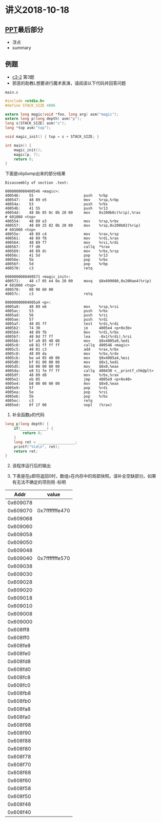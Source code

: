 #  讲义2018-10-18

## [PPT](./07-machine-data.pdf)最后部分
+ 浮点
+ summary

## 例题
+ [c3-2](./c3-2.docx) 第3题
+ 邪恶的助教L想要进行魔术表演，请阅读以下代码并回答问题

`main.c`
```c
#include <stdio.h>
#define STACK_SIZE 4096

extern long magic(void *foo, long arg) asm("magic");
extern long p(long depth) asm("p");
long s[STACK_SIZE] asm("s");
long *top asm("top");

void magic_init() { top = s + STACK_SIZE; }

int main() {
    magic_init();
    magic(p, 7);
    return 0;
}

```

下面是objdump出来的部分结果

```assembly
Disassembly of section .text:

0000000000400546 <magic>:
400546:    55                       push   %rbp
400547:    48 89 e5                 mov    %rsp,%rbp
40054a:    53                       push   %rbx
40054b:    41 55                    push   %r13
40054d:    48 8b 05 0c 0b 20 00     mov    0x200b0c(%rip),%rax        # 601060 <top>
400554:    48 89 e3                 mov    %rsp,%rbx
400557:    48 89 25 02 0b 20 00     mov    %rsp,0x200b02(%rip)        # 601060 <top>
40055e:    48 89 c4                 mov    %rax,%rsp
400561:    48 89 f8                 mov    %rdi,%rax
400564:    48 89 f7                 mov    %rsi,%rdi
400567:    ff d0                    callq  *%rax
400569:    48 89 dc                 mov    %rbx,%rsp
40056c:    41 5d                    pop    %r13
40056e:    5b                       pop    %rbx
40056f:    5d                       pop    %rbp
400570:    c3                       retq

0000000000400571 <magic_init>:
400571:    48 c7 05 e4 0a 20 00     movq   $0x609080,0x200ae4(%rip)        # 601060 <top>
400578:    80 90 60 00
40057c:    c3                       retq

00000000004005a9 <p>:
4005a9:    48 89 e6                 mov    %rsp,%rsi
4005ac:    53                       push   %rbx
4005ad:    56                       push   %rsi
4005ae:    57                       push   %rdi
4005af:    48 85 ff                 test   %rdi,%rdi
4005b2:    74 30                    je     4005e4 <p+0x3b>
4005b4:    48 89 fb                 mov    %rdi,%rbx
4005b7:    48 8d 77 ff              lea    -0x1(%rdi),%rsi
4005bb:    bf a9 05 40 00           mov    $0x4005a9,%edi
4005c0:    e8 81 ff ff ff           callq  400546 <magic>
4005c5:    48 01 c3                 add    %rax,%rbx
4005c8:    48 89 da                 mov    %rbx,%rdx
4005cb:    be a4 05 40 00           mov    $0x4005a4,%esi
4005d0:    bf 01 00 00 00           mov    $0x1,%edi
4005d5:    b8 00 00 00 00           mov    $0x0,%eax
4005da:    e8 51 fe ff ff           callq  400430 <__printf_chk@plt>
4005df:    48 89 d8                 mov    %rbx,%rax
4005e2:    eb 05                    jmp    4005e9 <p+0x40>
4005e4:    b8 00 00 00 00           mov    $0x0,%eax
4005e9:    5f                       pop    %rdi
4005ea:    5e                       pop    %rsi
4005eb:    5b                       pop    %rbx
4005ec:    c3                       retq
4005ed:    0f 1f 00                 nopl   (%rax)
```

1. 补全函数`p`的代码
```c
long p(long depth) {
    if(____________) {
        return 0;
    }
    long ret = _________________;
    printf("%ld\n", ret);
    return ret;
}
```

2. 该程序运行后的输出

3. 下表是在`p`即将返回0时，数组`s`在内存中的局部快照。请补全空缺部分。如果有无法不确定的项则用`-`标明

| Addr     | value          |
| -------- | -------------- |
| 0x609078 |                |
| 0x609070 | 0x7fffffffe470 |
| 0x609068 |                |
| 0x609060 |                |
| 0x609058 |                |
| 0x609050 |                |
| 0x609048 |                |
| 0x609040 | 0x7fffffffe570 |
| 0x609038 |                |
| 0x609030 |                |
| 0x609028 |                |
| 0x609020 |                |
| 0x609018 |                |
| 0x609010 |                |
| 0x609008 |                |
| 0x609000 |                |
| 0x608ff8 |                |
| 0x608ff0 |                |
| 0x608fe8 |                |
| 0x608fe0 |                |
| 0x608fd8 |                |
| 0x608fd0 |                |
| 0x608fc8 |                |
| 0x608fc0 |                |
| 0x608fb8 |                |
| 0x608fb0 |                |
| 0x608fa8 |                |
| 0x608fa0 |                |
| 0x608f98 |                |
| 0x608f90 |                |
| 0x608f88 |                |
| 0x608f80 |                |
| 0x608f78 |                |
| 0x608f70 |                |
| 0x608f68 |                |
| 0x608f60 |                |
| 0x608f58 |                |
| 0x608f50 |                |
| 0x608f48 |                |
| 0x608f40 |                |

<!--

第一问：
+ depth == 0
+ magic(p, depth - 1) + depth

第二问：

1 3 6 10 15 21 28, 各数字之间用换行符分隔

第三问：

magic让`p`每一层递归调用的栈帧交替地alloc在程序栈和`s`上。根据main函数中给定的初值，当depth为奇数时，栈帧落在`s`上，当depth为偶数时，栈帧落在普通的程序栈上。

接下来我们来分析栈帧。在递归到最深处，`p`还没有返回的时刻，栈帧的结构如下图所示:

| Addr  | value            |
| ----- | ---------------- |
| addr - 0x8  | 函数p的返回地址  |
| addr - 0x10 | 进入p时的rbx     |
| addr - 0x18 | 进入p时的rsp     |
| addr - 0x20 | depth            |
| addr - 0x28 | magic返回地址    |
| addr - 0x30 | 进入magic时的rbp |
| addr - 0x38 | 进入magic时的rbx |
| addr - 0x40 | 进入magic时的r13 |

我们可以找到各个量之间的关系
+ 函数p的返回地址永远是0x400569
+ 进入p时的rsp就是addr - 0x8
+ magic的返回地址永远是0x4005c5
+ 进入magic前，rbx在p中被赋值为rdi，也就是depth
+ 代码中没有用到r13，也就是说r13的值始终保持不变
+ p中对于rbp没有任何操作，进入p时，rbx已经被赋值成换栈前的rsp，根据magic开头的一串push操作可知，进入magic时的rbp比进入pd时的rbx大0x10

根据以上的分析，我们已经可以填出大部分空了

| Addr        | value               |
| ----------- | ------------------- |
| addr - 0x8  | 0x400569            |
| addr - 0x10 | 进入p时的rbx        |
| addr - 0x18 | addr - 0x8          |
| addr - 0x20 | depth               |
| addr - 0x28 | 0x4005c5            |
| addr - 0x30 | 进入p时的rbx + 0x10 |
| addr - 0x38 | depth               |
| addr - 0x40 | r13是个常量         |

在进入p的时候，rbx被赋值成换栈前的rsp，注意到栈帧的大小恒为0x40，因此每次进入p前的rsp都比上一次小0x40。即：

进入p时的rbx = 上一次在同一个栈上进入p时的rbx - 0x40

在s上总共有4个栈帧。C语言全局变量初始值为0，因此多出的部分填0.

按照以上规则，填表得出答案

| Addr     | value          |
| -------- | -------------- |
| 0x609078 | 0x400569       |
| 0x609070 | 0x7fffffffe470 |
| 0x609068 | 0x609078       |
| 0x609060 | 0x7            |
| 0x609058 | 0x4005c5       |
| 0x609050 | 0x7fffffffe480 |
| 0x609048 | 0x7            |
| 0x609040 | 0x7fffffffe570 |
| 0x609038 | 0x400569       |
| 0x609030 | 0x7fffffffe430 |
| 0x609028 | 0x609038       |
| 0x609020 | 0x5            |
| 0x609018 | 0x4005c5       |
| 0x609010 | 0x7fffffffe440 |
| 0x609008 | 0x5            |
| 0x609000 | 0x7fffffffe570 |
| 0x608ff8 | 0x400569       |
| 0x608ff0 | 0x7fffffffe3f0 |
| 0x608fe8 | 0x608ff8       |
| 0x608fe0 | 0x3            |
| 0x608fd8 | 0x4005c5       |
| 0x608fd0 | 0x7fffffffe400 |
| 0x608fc8 | 0x3            |
| 0x608fc0 | 0x7fffffffe570 |
| 0x608fb8 | 0x400569       |
| 0x608fb0 | 0x7fffffffe3b0 |
| 0x608fa8 | 0x608fb8       |
| 0x608fa0 | 0x1            |
| 0x608f98 | 0x4005c5       |
| 0x608f90 | 0x7fffffffe3c0 |
| 0x608f88 | 0x1            |
| 0x608f80 | 0x7fffffffe570 |
| 0x608f78 | 0x0            |
| 0x608f70 | 0x0            |
| 0x608f68 | 0x0            |
| 0x608f60 | 0x0            |
| 0x608f58 | 0x0            |
| 0x608f50 | 0x0            |
| 0x608f48 | 0x0            |
| 0x608f40 | 0x0            |

-->
